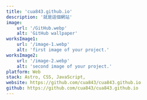 ```yaml
---
title: 'cua843.github.io'
description: '就是這個網站'
image:
    url: '/GitHub.webp'
    alt: 'GitHub wallpaper'
worksImage1:
    url: '/image-1.webp'
    alt: 'first image of your project.'
worksImage2:
    url: '/image-2.webp'
    alt: 'second image of your project.'
platform: Web
stack: Astro, CSS, JavaScript,  
website: https://github.com/cua843/cua843.github.io
github: https://github.com/cua843/cua843.github.io
---
```


